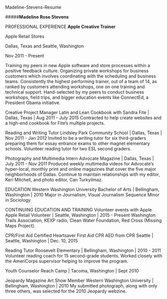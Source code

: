 Madeline-Stevens-Resume

#####**Madeline Rose Stevens**

PROFESSIONAL EXPERIENCE 
**Apple Creative Trainer**
<p>Apple Retail Stores</p>   
<p>Dallas, Texas and Seattle, Washington<p/>
<p>Nov 2011 - Present</p> 
Training my peers in new Apple software and store processes within a positive feedback culture.
Organizing private workshops for business customers which involves coordinating with the scheduling and business teams.
Consistently the highest performing trainer, out of a team of 14, as ranked by customers attending workshops, one on one training and technical support.
Hand-selected by my peers to conduct business workshops, field trips, and bigger education events like ConnectEd, a President Obama initiative. 

Creative Project Manager 
Latin and Lean Cookbook with Sandra Fite   |   Dallas, Texas   |   Aug 2011 - July 2015
Contracted to help create websites and a high-end cookbook for Fite’s multiple projects.

Reading and Writing Tutor
Lindsley Park Community School   |   Dallas, Texas   |   Nov 2011 - Jan 2012
Invited to be a writing tutor for six third-graders preparing them for essay entrance exams to other magnet elementary schools.
Volunteer reading tutor for two ESL second graders.

Photography and Multimedia Intern 
Advocate Magazine   |   Dallas, Texas   |   July 2011 - Nov 2011
Produced weekly multimedia videos for Advocate’s hyper-local, monthly print and online magazines that cover the five major neighborhoods of Dallas.
Continue to maintain relationships with my editor, Keri Mitchell, and photo editor, Can Turkyilmaz.

EDUCATION
Western Washington University
Bachelor of Arts   |   Bellingham, Washington   |   2010
Major in Journalism, Visual Journalism Sequence
Minor in Sociology

CONTINUING EDUCATION AND TRAINING 
Volunteer events with Apple 
Apple Retail Volunteer  |   Seattle, Washington   |   2015 - Present 
Washington Trails Association, KEXP radio, Clean Water Foundation, Red Cross (Missing Maps Project). 

CPR/First Aid Certified 
Heartsaver First Aid CPR AED from CPR Seattle  |   Seattle, Washington   |   Dec. 10, 2015

Reading Tutor
Roosevelt Elementary   |   Bellingham, Washington   |   2010 - 2011
Volunteer reading coach for 15 second-grade students.
Worked closely with the AmeriCorps supervisor helping to improve the program.

Youth Counselor
Reach Camp   |   Tacoma, Washington   |   Sept 2010

Jeopardy Magazine Art Show Member
Western Washington University   |    Bellingham, Washington   |   2010
My submitted photograph, along with only three others, was selected for the 2010 Jeopardy webzine.
